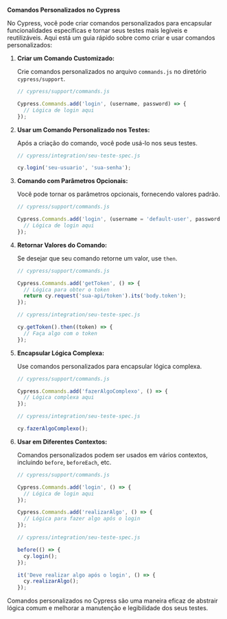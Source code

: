 **Comandos Personalizados no Cypress**

No Cypress, você pode criar comandos personalizados para encapsular funcionalidades específicas e tornar seus testes mais legíveis e reutilizáveis. Aqui está um guia rápido sobre como criar e usar comandos personalizados:

1. **Criar um Comando Customizado:**

   Crie comandos personalizados no arquivo `commands.js` no diretório `cypress/support`.

   ```javascript
   // cypress/support/commands.js

   Cypress.Commands.add('login', (username, password) => {
     // Lógica de login aqui
   });
   ```

2. **Usar um Comando Personalizado nos Testes:**

   Após a criação do comando, você pode usá-lo nos seus testes.

   ```javascript
   // cypress/integration/seu-teste-spec.js

   cy.login('seu-usuario', 'sua-senha');
   ```

3. **Comando com Parâmetros Opcionais:**

   Você pode tornar os parâmetros opcionais, fornecendo valores padrão.

   ```javascript
   // cypress/support/commands.js

   Cypress.Commands.add('login', (username = 'default-user', password = 'default-password') => {
     // Lógica de login aqui
   });
   ```

4. **Retornar Valores do Comando:**

   Se desejar que seu comando retorne um valor, use `then`.

   ```javascript
   // cypress/support/commands.js

   Cypress.Commands.add('getToken', () => {
     // Lógica para obter o token
     return cy.request('sua-api/token').its('body.token');
   });
   ```

   ```javascript
   // cypress/integration/seu-teste-spec.js

   cy.getToken().then((token) => {
     // Faça algo com o token
   });
   ```

5. **Encapsular Lógica Complexa:**

   Use comandos personalizados para encapsular lógica complexa.

   ```javascript
   // cypress/support/commands.js

   Cypress.Commands.add('fazerAlgoComplexo', () => {
     // Lógica complexa aqui
   });
   ```

   ```javascript
   // cypress/integration/seu-teste-spec.js

   cy.fazerAlgoComplexo();
   ```

6. **Usar em Diferentes Contextos:**

   Comandos personalizados podem ser usados em vários contextos, incluindo `before`, `beforeEach`, etc.

   ```javascript
   // cypress/support/commands.js

   Cypress.Commands.add('login', () => {
     // Lógica de login aqui
   });

   Cypress.Commands.add('realizarAlgo', () => {
     // Lógica para fazer algo após o login
   });
   ```

   ```javascript
   // cypress/integration/seu-teste-spec.js

   before(() => {
     cy.login();
   });

   it('Deve realizar algo após o login', () => {
     cy.realizarAlgo();
   });
   ```

Comandos personalizados no Cypress são uma maneira eficaz de abstrair lógica comum e melhorar a manutenção e legibilidade dos seus testes.